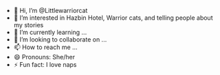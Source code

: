 - 👋 Hi, I’m @Littlewarriorcat
- 👀 I’m interested in Hazbin Hotel, Warrior cats, and telling people about my stories
- 🌱 I’m currently learning ...
- 💞️ I’m looking to collaborate on ...
- 📫 How to reach me ...
- 😄 Pronouns: She/her
- ⚡ Fun fact: I love naps

<!---
Littlewarriorcat/Littlewarriorcat is a ✨ special ✨ repository because its `README.md` (this file) appears on your GitHub profile.
You can click the Preview link to take a look at your changes.
--->
